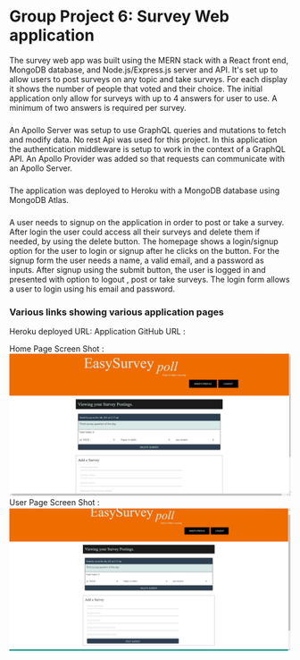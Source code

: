 # Group Project 6: Survey Web application

The survey web app was built using the MERN stack with a React front end, MongoDB database, and Node.js/Express.js server and API. It's set up to allow users to post surveys on any topic and take surveys. For each display it shows the number of people that voted and their choice. The initial application only allow for surveys with up to 4 answers for user to use.  A minimum of two answers is required per survey. 

### 

An Apollo Server was setup to use GraphQL queries and mutations to fetch and modify data. No rest Api was used for this project. 
In this application the authentication middleware is setup to work in the context of a GraphQL API. An Apollo Provider was added so that requests can communicate with an Apollo Server.

### 
The application was deployed to Heroku with a MongoDB database using MongoDB Atlas. 

###
A user needs to signup on the application in order to post or take a survey. After login the user could access all their surveys and delete them if needed, by using the delete button.
The homepage shows a login/signup option for the user to login or signup after he clicks on the button. For the signup form the user needs a name, a valid email, and a password as inputs.
After signup using the submit button, the user is logged in and presented with option to logout , post or take surveys.
The login form allows a user to login using his email and password.

### Various links showing various application pages

Heroku deployed URL: 
Application GitHub URL : 

Home Page Screen Shot : ![Screenshot](./images/homeP.png)
User Page Screen Shot : ![Screenshot](./images/userP.png)